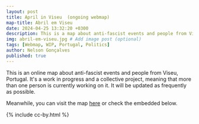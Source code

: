 ```yaml
---
layout: post
title: April in Viseu  (ongoing webmap)
map-title: Abril em Viseu
date: 2024-04-25 13:32:20 +0300
description: This is a map about anti-fascist events and people from Viseu (Portugal)
img: abril-em-viseu.jpg # Add image post (optional)
tags: [Webmap, WIP, Portugal, Politics]
author: Nelson Gonçalves
published: true
---
```


This is an online map about anti-fascist events and people from Viseu, Portugal. It's a work in progress and a collective project, meaning that more than one person is currently working on it.  It will be updated as frequently as possible.

Meanwhile, you can visit the map [here](https://umap.openstreetmap.fr/en/map/ceramistas-e-oleiros-de-portugal_1021961#7/40.019/-6.976) or check the embedded below.

{% include cc-by.html %}
